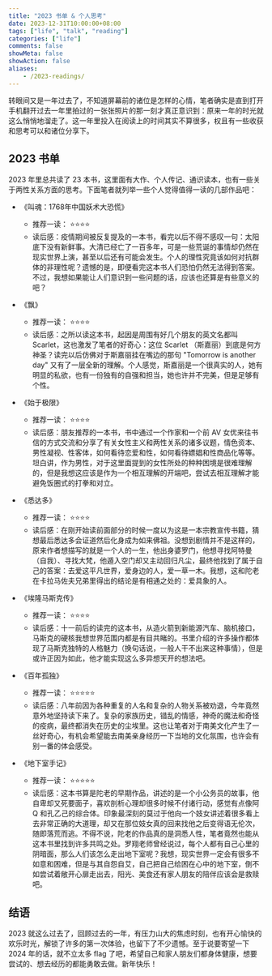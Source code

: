 ```yaml
---
title: "2023 书单 & 个人思考"
date: 2023-12-31T10:00:00+08:00
tags: ["life", "talk", "reading"]
categories: ["life"]
comments: false
showMeta: false
showAction: false
aliases:
    - /2023-readings/
---
```


转眼间又是一年过去了，不知道屏幕前的诸位是怎样的心情，笔者确实是直到打开手机翻开过去一年里拍过的一张张照片的那一刻才真正意识到：原来一年的时光就这么悄悄地溜走了。这一年里投入在阅读上的时间其实不算很多，权且有一些收获和思考可以和诸位分享下。

<!--more-->

## 2023 书单

2023 年里总共读了 23 本书，这里面有大作、个人传记、通识读本，也有一些关于两性关系方面的思考。下面笔者就列举一些个人觉得值得一读的几部作品吧：

- 《叫魂：1768年中国妖术大恐慌》
    - 推荐一读： ⭐️⭐️⭐️⭐️
    - 读后感：疫情期间被反复提及的一本书，看完以后不得不感叹一句：太阳底下没有新鲜事。大清已经亡了一百多年，可是一些荒诞的事情却仍然在现实世界上演，甚至以后还有可能会发生。个人的理性究竟该如何对抗群体的非理性呢？遗憾的是，即便看完这本书人们恐怕仍然无法得到答案。不过，我想如果能让人们意识到一些问题的话，应该也还算是有些意义的吧？

- 《飘》
    - 推荐一读： ⭐️⭐️⭐️⭐️
    - 读后感：之所以读这本书，起因是周围有好几个朋友的英文名都叫 Scarlet，这也激发了笔者的好奇心：这位 Scarlet （斯嘉丽）到底是何方神圣？读完以后仿佛对于斯嘉丽挂在嘴边的那句 "Tomorrow is another day" 又有了一层全新的理解。个人感觉，斯嘉丽是一个很真实的人，她有明显的私欲，也有一份独有的自强和担当，她也许并不完美，但是足够有个性。

- 《始于极限》
    - 推荐一读： ⭐️⭐️⭐️⭐️
    - 读后感：朋友推荐的一本书，书中通过一个作家和一个前 AV 女优来往书信的方式交流和分享了有关女性主义和两性关系的诸多议题，情色资本、男性凝视、性客体，如何看待恋爱和性，如何看待嫖娼和性商品化等等。坦白讲，作为男性，对于这里面提到的女性所处的种种困境是很难理解的，但是我想这应该是作为一个相互理解的开端吧，尝试去相互理解才能避免饭圈式的打拳和对立。

- 《悉达多》
    - 推荐一读： ⭐️⭐️⭐️⭐️
    - 读后感：在刚开始读前面部分的时候一度以为这是一本宗教宣传书籍，猜想最后悉达多会证道然后化身成为如来佛祖。没想到剧情并不是这样的，原来作者想描写的就是一个人的一生，他出身婆罗门，他想寻找阿特曼（自我）、寻找大梵，他遁入空门却又主动回归凡尘，最终他找到了属于自己的答案：去爱这平凡世界，爱身边的人，爱一草一木。我想，这和陀老在卡拉马佐夫兄弟里得出的结论是有相通之处的：爱具象的人。

- 《埃隆马斯克传》
    - 推荐一读： ⭐️⭐️⭐️⭐️
    - 读后感：十一前后的读完的这本书，从造火箭到新能源汽车、脑机接口，马斯克的硬核我想世界范围内都是有目共睹的。书里介绍的许多操作都体现了马斯克独特的人格魅力（换句话说，一般人干不出来这种事情），但是或许正因为如此，他才能实现这么多异想天开的想法吧。

- 《百年孤独》
    - 推荐一读： ⭐️⭐️⭐️⭐️⭐️
    - 读后感：八年前因为各种重复的人名和复杂的人物关系被劝退，今年竟然意外地坚持读下来了。复杂的家族历史，错乱的情感，神奇的魔法和奇怪的疫病，最终都消失在历史的尘埃里。这也让笔者对于南美文化产生了一丝好奇心，有机会希望能去南美亲身经历一下当地的文化氛围，也许会有别一番的体会感受。

- 《地下室手记》
    - 推荐一读： ⭐️⭐️⭐️⭐️⭐️
    - 读后感：这本书算是陀老的早期作品，讲述的是一个小公务员的故事，他自卑却又死要面子，喜欢剖析心理却很多时候不付诸行动，感觉有点像阿 Q 和孔乙己的综合体。印象最深刻的莫过于他向一个妓女讲述着很多看上去非常正确的大道理，却又在那位妓女真的回来找他之后变得语无伦次，随即落荒而逃。不得不说，陀老的作品真的是洞悉人性，笔者竟然也能从这本书里找到许多共鸣之处。罗翔老师曾经说过，每个人都有自己心里的阴暗面，那么人们该怎么走出地下室呢？我想，现实世界一定会有很多不如意和困难，但是与其自怨自艾，自己把自己给困在心中的地下室，倒不如尝试着敞开心扉走出去，阳光、美食还有家人朋友的陪伴应该会是救赎吧。

## 结语

2023 就这么过去了，回顾过去的一年，有压力山大的焦虑时刻，也有开心愉快的欢乐时光，解锁了许多的第一次体验，也留下了不少遗憾。至于说要寄望一下 2024 年的话，就不立太多 flag 了吧，希望自己和家人朋友们都身体健康，想要尝试的、想去经历的都能勇敢去做。新年快乐！

